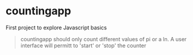 # countingapp
First project to explore Javascript basics
> countingapp should only count different values of pi or a ln.
> A user interface will permitt to 'start' or 'stop' the counter
 
